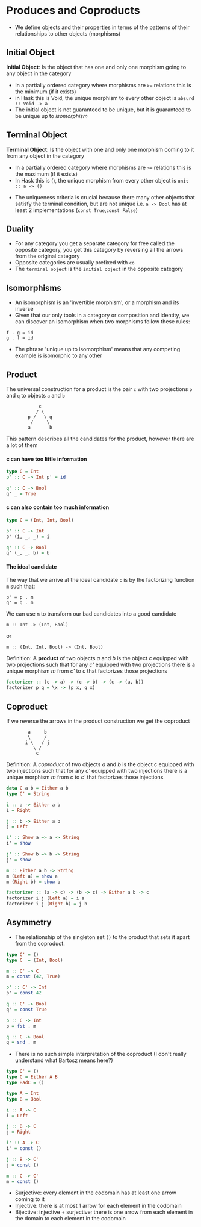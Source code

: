 # Produces and Coproducts

- We define objects and their properties in terms of the patterns of their relationships to other objects (morphisms)

## Initial Object

**Initial Object**: Is the object that has one and only one morphism going to any object in the category

- In a partially ordered category where morphisms are `>=` relations this is the minimum (if it exists)
- in Hask this is Void, the unique morphism to every other object is `absurd :: Void -> a`
- The initial object is not guaranteed to be unique, but it is guaranteed to be unique up to _isomorphism_

## Terminal Object

**Terminal Object**: Is the object with one and only one morphism coming to it from any object in the category

- In a partially ordered category where morphisms are `>=` relations this is the maximum (if it exists)
- In Hask this is (), the unique morphism from every other object is `unit :: a -> ()`

* The uniqueness criteria is crucial because there many other objects that satisfy the terminal condition, but are not unique i.e. `a -> Bool` has at least 2 implementations (`const True`,`const False`)

## Duality

- For any category you get a separate category for free called the opposite category, you get this category by reversing all the arrows from the original category
- Opposite categories are usually prefixed with `co`
- The `terminal object` is the `initial object` in the opposite category

## Isomorphisms

- An isomorphism is an 'invertible morphism', or a morphism and its inverse
- Given that our only tools in a category or composition and identity, we can discover an isomorphism when two morphisms follow these rules:
```
f . g = id
g . f = id
```
- The phrase 'unique up to isomorphism' means that any competing example is isomorphic to any other

## Product

The universal construction for a product is the pair `c` with two projections `p` and `q` to objects `a` and `b`

```
            c
           / \
        p /   \ q
         /     \
        a       b
```
This pattern describes all the candidates for the product, however there are a lot of them

#### c can have too little information
```haskell
type C = Int
p' :: C -> Int p' = id

q' :: C -> Bool
q' _ = True
```

#### c can also contain too much information
```haskell
type C = (Int, Int, Bool)

p' :: C -> Int
p' (i, _, _) = i

q' :: C -> Bool
q' (_, _, b) = b
```

#### The ideal candidate

The way that we arrive at the ideal candidate `c` is by the factorizing function `m` such that:

```
p' = p . m
q' = q . m
```

We can use `m` to transform our bad candidates into a good candidate

```
m :: Int -> (Int, Bool)
```
or

```
m :: (Int, Int, Bool) -> (Int, Bool)
```

Definition: A **product** of two objects _a_ and _b_ is the object _c_ equipped with two projections such that for any _c'_ equipped with two projections there is a unique morphism _m_ from _c'_ to _c_ that factorizes those projections

```haskell
factorizer :: (c -> a) -> (c -> b) -> (c -> (a, b))
factorizer p q = \x -> (p x, q x)
```

## Coproduct

If we reverse the arrows in the product construction we get the coproduct
```
        a     b
        \     /
       i \   / j
          \ /
           c
```

Definition: A *coproduct* of two objects _a_ and _b_ is the object c equipped with two injections such that for any _c'_ equipped with two injections there is a unique morphism _m_ from _c_ to _c'_ that factorizes those injections

```haskell
data C a b = Either a b
type C' = String

i :: a -> Either a b
i = Right

j :: b -> Either a b
j = Left

i' :: Show a => a -> String
i' = show

j' :: Show b => b -> String
j' = show

m :: Either a b -> String
m (Left a) = show a
m (Right b) = show b
```
```haskell
factorizer :: (a -> c) -> (b -> c) -> Either a b -> c
factorizer i j (Left a) = i a
factorizer i j (Right b) = j b
```

## Asymmetry

- The relationship of the singleton set `()` to the product that sets it apart from the coproduct.
```haskell
type C' = ()
type C  = (Int, Bool)

m :: C' -> C
m = const (42, True)

p' :: C' -> Int
p' = const 42

q :: C' -> Bool
q' = const True

p :: C -> Int
p = fst . m

q :: C -> Bool
q = snd . m
```
- There is no such simple interpretation of the coproduct (I don't really understand what Bartosz means here?)
```haskell
type C' = ()
type C = Either A B
type BadC = ()

type A = Int
type B = Bool

i :: A -> C
i = Left

j :: B -> C
j = Right

i' :: A -> C'
i' = const ()

j :: B -> C'
j = const ()

m :: C -> C'
m = const ()
```

- Surjective: every element in the codomain has at least one arrow coming to it
- Injective: there is at most 1 arrow for each element in the codomain
- Bijective: injective + surjective; there is one arrow from each element in the domain to each element in the codomain


